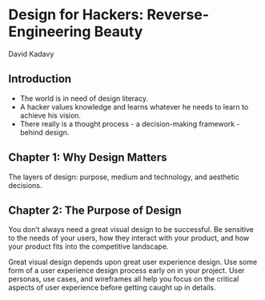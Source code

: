 # Design for Hackers: Reverse-Engineering Beauty

David Kadavy

## Introduction

- The world is in need of design literacy.
- A hacker values knowledge and learns whatever he needs to learn to achieve his vision.
- There really is a thought process - a decision-making framework - behind design.

## Chapter 1: Why Design Matters

The layers of design: purpose, medium and technology, and aesthetic decisions.

## Chapter 2: The Purpose of Design

You don’t always need a great visual design to be successful. Be sensitive to the needs of your users, how they interact with your product, and how your product fits into the competitive landscape.

Great visual design depends upon great user experience design. Use some form of a user experience design process early on in your project. User personas, use cases, and wireframes all help you focus on the critical aspects of user experience before getting caught up in details.